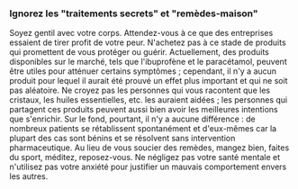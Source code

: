 ### Ignorez les "traitements secrets" et "remèdes-maison"

Soyez gentil avec votre corps. Attendez-vous à ce que des entreprises essaient de tirer profit de votre peur. N'achetez pas à ce stade de produits qui promettent de vous protéger ou guérir. Actuellement, des produits disponibles sur le marché, tels que l'ibuprofène et le paracétamol, peuvent être utiles pour atténuer certains symptômes ; cependant, il n'y a aucun produit pour lequel il aurait été prouvé un effet plus important et qui ne soit pas aléatoire. Ne croyez pas les personnes qui vous racontent que les cristaux, les huiles essentielles, etc. les auraient aidées ; les personnes qui partagent ces produits peuvent aussi bien avoir les meilleures intentions que s'enrichir. Sur le fond, pourtant, il n'y a aucune différence : de nombreux patients se rétablissent spontanément et d'eux-mêmes car la plupart des cas sont bénins et se résolvent sans intervention pharmaceutique. Au lieu de vous soucier des remèdes, mangez bien, faites du sport, méditez, reposez-vous. Ne négligez pas votre santé mentale et n'utilisez pas votre anxiété pour justifier un mauvais comportement envers les autres.
